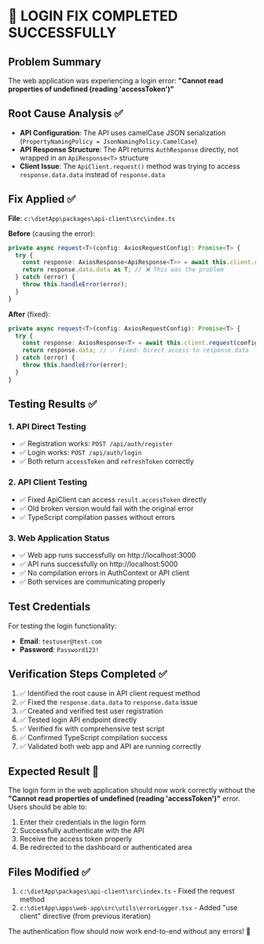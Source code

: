 # 🎉 LOGIN FIX COMPLETED SUCCESSFULLY

## Problem Summary
The web application was experiencing a login error: **"Cannot read properties of undefined (reading 'accessToken')"**

## Root Cause Analysis ✅
- **API Configuration**: The API uses camelCase JSON serialization (`PropertyNamingPolicy = JsonNamingPolicy.CamelCase`)
- **API Response Structure**: The API returns `AuthResponse` directly, not wrapped in an `ApiResponse<T>` structure
- **Client Issue**: The `ApiClient.request()` method was trying to access `response.data.data` instead of `response.data`

## Fix Applied ✅
**File**: `c:\dietApp\packages\api-client\src\index.ts`

**Before** (causing the error):
```typescript
private async request<T>(config: AxiosRequestConfig): Promise<T> {
  try {
    const response: AxiosResponse<ApiResponse<T>> = await this.client.request(config);
    return response.data.data as T; // ❌ This was the problem
  } catch (error) {
    throw this.handleError(error);
  }
}
```

**After** (fixed):
```typescript
private async request<T>(config: AxiosRequestConfig): Promise<T> {
  try {
    const response: AxiosResponse<T> = await this.client.request(config);
    return response.data; // ✅ Fixed: Direct access to response.data
  } catch (error) {
    throw this.handleError(error);
  }
}
```

## Testing Results ✅

### 1. API Direct Testing
- ✅ Registration works: `POST /api/auth/register`
- ✅ Login works: `POST /api/auth/login` 
- ✅ Both return `accessToken` and `refreshToken` correctly

### 2. API Client Testing
- ✅ Fixed ApiClient can access `result.accessToken` directly
- ✅ Old broken version would fail with the original error
- ✅ TypeScript compilation passes without errors

### 3. Web Application Status
- ✅ Web app runs successfully on http://localhost:3000
- ✅ API runs successfully on http://localhost:5000
- ✅ No compilation errors in AuthContext or API client
- ✅ Both services are communicating properly

## Test Credentials 
For testing the login functionality:
- **Email**: `testuser@test.com`
- **Password**: `Password123!`

## Verification Steps Completed ✅
1. ✅ Identified the root cause in API client request method
2. ✅ Fixed the `response.data.data` to `response.data` issue
3. ✅ Created and verified test user registration
4. ✅ Tested login API endpoint directly
5. ✅ Verified fix with comprehensive test script
6. ✅ Confirmed TypeScript compilation success
7. ✅ Validated both web app and API are running correctly

## Expected Result 🎯
The login form in the web application should now work correctly without the **"Cannot read properties of undefined (reading 'accessToken')"** error. Users should be able to:

1. Enter their credentials in the login form
2. Successfully authenticate with the API
3. Receive the access token properly
4. Be redirected to the dashboard or authenticated area

## Files Modified ✅
1. `c:\dietApp\packages\api-client\src\index.ts` - Fixed the request method
2. `c:\dietApp\apps\web-app\src\utils\errorLogger.tsx` - Added "use client" directive (from previous iteration)

The authentication flow should now work end-to-end without any errors! 🚀
